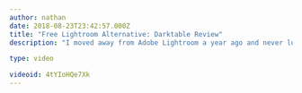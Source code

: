 ```yaml
---
author: nathan
date: 2018-08-23T23:42:57.000Z
title: "Free Lightroom Alternative: Darktable Review"
description: "I moved away from Adobe Lightroom a year ago and never looked back!"

type: video

videoid: 4tYIoHQe7Xk
---
```


